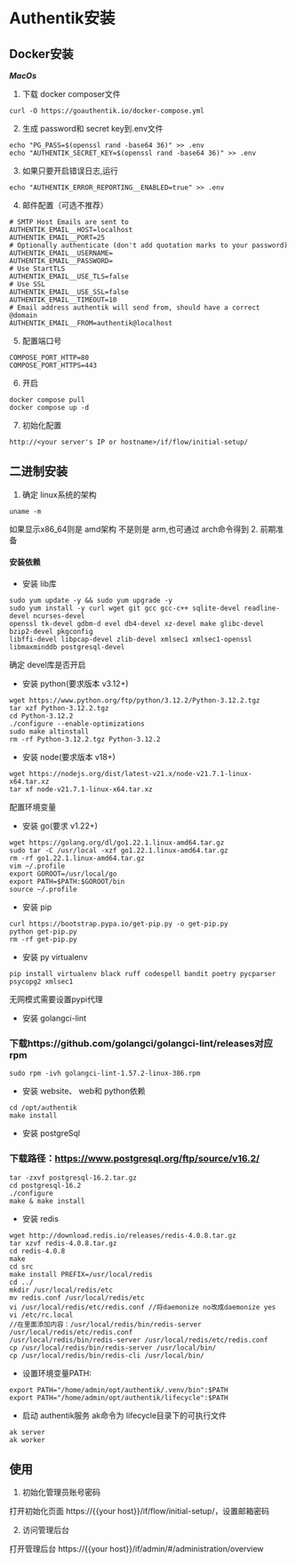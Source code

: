 # Authentik安装



## Docker安装
***MacOs***
1. 下载 docker composer文件
```
curl -O https://goauthentik.io/docker-compose.yml
```
2. 生成 password和 secret key到.env文件
```
echo "PG_PASS=$(openssl rand -base64 36)" >> .env
echo "AUTHENTIK_SECRET_KEY=$(openssl rand -base64 36)" >> .env
```
3. 如果只要开启错误日志,运行
```
echo "AUTHENTIK_ERROR_REPORTING__ENABLED=true" >> .env
```
4. 邮件配置（可选不推荐）
```
# SMTP Host Emails are sent to
AUTHENTIK_EMAIL__HOST=localhost
AUTHENTIK_EMAIL__PORT=25
# Optionally authenticate (don't add quotation marks to your password)
AUTHENTIK_EMAIL__USERNAME=
AUTHENTIK_EMAIL__PASSWORD=
# Use StartTLS
AUTHENTIK_EMAIL__USE_TLS=false
# Use SSL
AUTHENTIK_EMAIL__USE_SSL=false
AUTHENTIK_EMAIL__TIMEOUT=10
# Email address authentik will send from, should have a correct @domain
AUTHENTIK_EMAIL__FROM=authentik@localhost
```
5. 配置端口号
```
COMPOSE_PORT_HTTP=80
COMPOSE_PORT_HTTPS=443
```
6. 开启
```
docker compose pull
docker compose up -d
```
7. 初始化配置
```
http://<your server's IP or hostname>/if/flow/initial-setup/
```

## 二进制安装
1. 确定 linux系统的架构
```
uname -m 
```
如果显示x86_64则是 amd架构 不是则是 arm,也可通过 arch命令得到
2. 前期准备
#### 安装依赖 ####
+ 安装 lib库
```
sudo yum update -y && sudo yum upgrade -y
sudo yum install -y curl wget git gcc gcc-c++ sqlite-devel readline-devel ncurses-devel 
openssl tk-devel gdbm-d evel db4-devel xz-devel make glibc-devel bzip2-devel pkgconfig 
libffi-devel libpcap-devel zlib-devel xmlsec1 xmlsec1-openssl libmaxminddb postgresql-devel
```
确定 devel库是否开启
+ 安装 python(要求版本 v3.12+)
```
wget https://www.python.org/ftp/python/3.12.2/Python-3.12.2.tgz
tar xzf Python-3.12.2.tgz 
cd Python-3.12.2
./configure --enable-optimizations
sudo make altinstall
rm -rf Python-3.12.2.tgz Python-3.12.2
```
+ 安装 node(要求版本 v18+)
```
wget https://nodejs.org/dist/latest-v21.x/node-v21.7.1-linux-x64.tar.xz 
tar xf node-v21.7.1-linux-x64.tar.xz 
```
配置环境变量
+ 安装 go(要求 v1.22+)
```
wget https://golang.org/dl/go1.22.1.linux-amd64.tar.gz
sudo tar -C /usr/local -xzf go1.22.1.linux-amd64.tar.gz
rm -rf go1.22.1.linux-amd64.tar.gz
vim ~/.profile 
export GOROOT=/usr/local/go
export PATH=$PATH:$GOROOT/bin
source ~/.profile 
```
+ 安装 pip
```
curl https://bootstrap.pypa.io/get-pip.py -o get-pip.py
python get-pip.py
rm -rf get-pip.py
```
+ 安装 py virtualenv
```
pip install virtualenv black ruff codespell bandit poetry pycparser psycopg2 xmlsec1
``` 
无网模式需要设置pypi代理
+ 安装 golangci-lint
### 下载https://github.com/golangci/golangci-lint/releases对应 rpm ###
```
sudo rpm -ivh golangci-lint-1.57.2-linux-386.rpm
```
+ 安装 website、 web和 python依赖
```
cd /opt/authentik
make install
```
+ 安装 postgreSql
### 下载路径：https://www.postgresql.org/ftp/source/v16.2/ ###
```
tar -zxvf postgresql-16.2.tar.gz
cd postgresql-16.2 
./configure
make & make install
```
+ 安装 redis
```
wget http://download.redis.io/releases/redis-4.0.8.tar.gz
tar xzvf redis-4.0.8.tar.gz
cd redis-4.0.8
make
cd src
make install PREFIX=/usr/local/redis
cd ../
mkdir /usr/local/redis/etc
mv redis.conf /usr/local/redis/etc
vi /usr/local/redis/etc/redis.conf //将daemonize no改成daemonize yes
vi /etc/rc.local 
//在里面添加内容：/usr/local/redis/bin/redis-server /usr/local/redis/etc/redis.conf
/usr/local/redis/bin/redis-server /usr/local/redis/etc/redis.conf
cp /usr/local/redis/bin/redis-server /usr/local/bin/
cp /usr/local/redis/bin/redis-cli /usr/local/bin/
```
+ 设置环境变量PATH:
```
export PATH="/home/admin/opt/authentik/.venv/bin":$PATH
export PATH="/home/admin/opt/authentik/lifecycle":$PATH
```
+ 启动 authentik服务
ak命令为 lifecycle目录下的可执行文件
```
ak server
ak worker
```
## 使用 ##
1. 初始化管理员账号密码

打开初始化页面 https://{{your host}}/if/flow/initial-setup/，设置邮箱密码

2. 访问管理后台

打开管理后台 https://{{your host}}/if/admin/#/administration/overview



